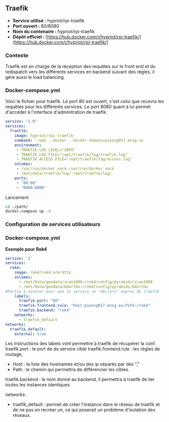 ## Traefik ##

- **Service utilisé :** hypriot/rpi-traefik
- **Port ouvert :** 80/8080
- **Nom du contenaire :** hypriot/rpi-traefik
- **Dépôt officiel :** [https://hub.docker.com/r/hypriot/rpi-traefik/](https://hub.docker.com/r/hypriot/rpi-traefik/)

### Contexte ###
Traefik est en charge de la réception des requêtes sur le front end et du redispatch vers les différents services en backend suivant des règles, il gère aussi le load balancing.

### Docker-compose.yml ###

Voici le fichier pour traefik.
Le port 80 est ouvert, c'est celui que recevra les requêtes pour les différents services.
Le port 8080 quant à lui permet d'accéder à l'interface d'adminitration de traefik.

```yml
version: "2.0"
services:
  frontlb:
    image: hypriot/rpi-traefik
    command: --web --docker --docker.domain=piensg017.ensg.eu
    environment:
     - TRAEFIK_LOG_LEVEL="INFO"
     - TRAEFIK_LOG_FILE="/opt/traefik/log/traefik.log"
     - TRAEFIK_ACCESS_FILE="/opt/traefik/log/access.log"
    volumes:
     - /var/run/docker.sock:/var/run/docker.sock
     - /mnt/data/traefik/log/:/opt/traefik/log/
    ports:
     - "80:80"
     - "8080:8080"
```

Lancement
```sh
cd ./path/
docker-compose up -d
```

### Configuration de services utilisateurs ###

### Docker-compose.yml ###

**Exemple pour Rok4**
```yml
version: '2'
services:
  rok4:
    image: rok4/rok4:arm-http
    volumes:
      - /mnt/Data/geodata/scan1000:/rok4/config/pyramids/scan1000
      - /mnt/Data/geodata/bdortho:/rok4/config/pyramids/bdortho
#Partie à ajouter pour que le service se "déclare" auprès de traefik
    labels:
      traefik.port: "80" 
      traefik.frontend.rule: "Host:piensg017.ensg.eu;Path:/rok4"
      traefik.backend: "rok4"
    networks:
      - traefik_default
networks:
  traefik_default:
    external: true
```

Les instructions des labels vont permettre à traefik de récupérer la conf.
traefik.port : le port de du service cible
traefik.frontend.rule : les règles de routage, 

- Host : la liste des hostnames et/ou des ip séparés par des ","
- Path : le chemin qui permettra de différencier les cibles.

traefik.backend : le nom donné au backend, il permettra à traefik de lier toutes les instances identiques

networks:

- traefik_default : permet de créer l'instance dans le réseau de traefik et de ne pas en recréer un, ce qui poserait un problème d'isolation des réseaux.
